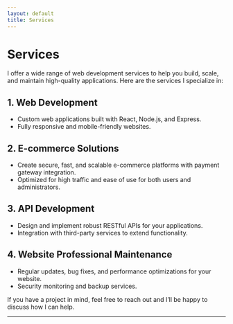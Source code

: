 ```yaml
---
layout: default
title: Services
---
```


# Services

I offer a wide range of web development services to help you build, scale, and maintain high-quality applications. Here are the services I specialize in:

## 1. **Web Development**
   - Custom web applications built with React, Node.js, and Express.
   - Fully responsive and mobile-friendly websites.

## 2. **E-commerce Solutions**
   - Create secure, fast, and scalable e-commerce platforms with payment gateway integration.
   - Optimized for high traffic and ease of use for both users and administrators.

## 3. **API Development**
   - Design and implement robust RESTful APIs for your applications.
   - Integration with third-party services to extend functionality.

## 4. **Website Professional Maintenance**
   - Regular updates, bug fixes, and performance optimizations for your website.
   - Security monitoring and backup services.

If you have a project in mind, feel free to reach out and I’ll be happy to discuss how I can help.

---

